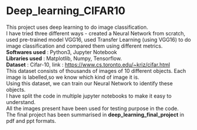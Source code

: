 # Deep_learning_CIFAR10

This project uses deep learning to do image classification.  
I have tried three different ways - created a Neural Network from scratch, used pre-trained model VGG16, used Transfer Learning (using VGG16) to do image 
classification and compared them using different metrics.  
**Softwares used** : Python3, Jupyter Notebook   
**Libraries used** : Matplotlib, Numpy, Tensorflow.  
**Dataset** : Cifar-10, link : https://www.cs.toronto.edu/~kriz/cifar.html   
This dataset consists of thousands of images of 10 different objects. Each image is labelled,so we know which kind of image it is.  
Using this dataset, we can train our Neural Network to identify these objects.  
I have split the code in multiple jupyter notebooks to make it easy to understand.  
All the images present have been used for testing purpose in the code.  
The final project has been summarised in **deep_learning_final_project** in pdf and ppt formats.

